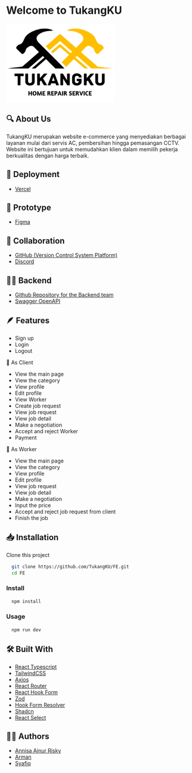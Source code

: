 # Welcome to TukangKU

![Logo](/src//assets//tukangku.svg)

## 🔍 About Us

TukangKU merupakan website e-commerce yang menyediakan berbagai layanan mulai dari servis AC, pembersihan hingga pemasangan CCTV. Website ini bertujuan untuk memudahkan klien dalam memilih pekerja berkualitas dengan harga terbaik.

## 🚀 Deployment

- [Vercel](https://vercel.com/annisa-ainur-riskys-projects)

## 🎨 Prototype

- [Figma](https://www.figma.com/file/uAL3qNfwwD91s18fZ4g3UG/Mockup?type=design&node-id=0-1&mode=design&t=jAp7NRX9JDwbZXgo-0)

## 🤝 Collaboration

- [GitHub (Version Control System Platform)](https://github.com/TukangKU/FE)
- [Discord](https://discord.com/)

## 👨‍💻 Backend

- [Github Repository for the Backend team](https://github.com/TukangKU/BE)
- [Swagger OpenAPI](https://app.swaggerhub.com/apis-docs/be-tukangku/tukangku/1.0.0#/)

## 🪶 Features

- Sign up
- Login
- Logout

🤴 As Client

- View the main page
- View the category
- View profile
- Edit profile
- View Worker
- Create job request
- View job request
- View job detail
- Make a negotiation
- Accept and reject Worker
- Payment

👷 As Worker

- View the main page
- View the category
- View profile
- Edit profile
- View job request
- View job detail
- Make a negotiation
- Input the price
- Accept and reject job request from client
- Finish the job

## 📥 Installation

Clone this project

```bash
  git clone https://github.com/TukangKU/FE.git
  cd FE
```

### Install

```bash
  npm install
```

### Usage

```bash
  npm run dev
```

## 🛠️ Built With

- [React Typescript](https://www.typescriptlang.org/id/docs/handbook/react.html)
- [TailwindCSS](https://tailwindcss.com/)
- [Axios](https://axios-http.com/docs/intro)
- [React Router](https://reactrouter.com/en/main)
- [React Hook Form](https://react-hook-form.com/)
- [Zod](https://www.npmjs.com/package/zod)
- [Hook Form Resolver](https://www.npmjs.com/package/@hookform/resolvers)
- [Shadcn](https://ui.shadcn.com/)
- [React Select](https://react-select.com/home)

## 👨‍💻 Authors

- [Annisa Ainur Risky](https://github.com/annisaainurrisky)
- [Arman](https://github.com/armanputra)
- [Syafiq](https://github.com/syafiqgit)

